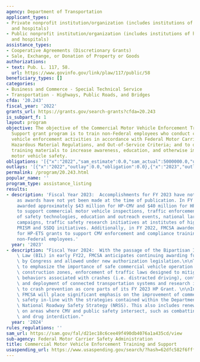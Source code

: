 ```yaml
---
agency: Department of Transportation
applicant_types:
- Private nonprofit institution/organization (includes institutions of higher education
  and hospitals)
- Public nonprofit institution/organization (includes institutions of higher education
  and hospitals)
assistance_types:
- Cooperative Agreements (Discretionary Grants)
- Sale, Exchange, or Donation of Property or Goods
authorizations:
- text: Pub. L. 117, 58.
  url: https://www.govinfo.gov/link/plaw/117/public/58
beneficiary_types: []
categories:
- Business and Commerce - Special Technical Service
- Transportation - Highways, Public Roads, and Bridges
cfda: '20.243'
fiscal_year: '2022'
grants_url: https://grants.gov/search-grants?cfda=20.243
is_subpart_f: 1
layout: program
objective: The objective of the Commercial Motor Vehicle Enforcement Training and
  Support grant program is to train non-Federal employees who conduct commercial motor
  vehicle enforcement activities in accordance with Federal Motor Carrier Safety Regulations,
  Hazardous Material Regulations, and Out-of-Service Criteria; and to develop related
  training materials to increase awareness, education, and otherwise improve commercial
  motor vehicle safety.
obligations: '[{"x":"2022","sam_estimate":0.0,"sam_actual":5000000.0,"usa_spending_actual":0.0},{"x":"2023","sam_estimate":5000000.0,"sam_actual":0.0,"usa_spending_actual":5000000.0},{"x":"2024","sam_estimate":5000000.0,"sam_actual":0.0,"usa_spending_actual":5000000.0}]'
outlays: '[{"x":"2022","outlay":0.0,"obligation":0.0},{"x":"2023","outlay":3874752.91,"obligation":5000000.0},{"x":"2024","outlay":0.0,"obligation":5000000.0}]'
permalink: /program/20.243.html
popular_name: ''
program_type: assistance_listing
results:
- description: 'Fiscal Year 2023:  Accomplishments for FY 2023 have not been announced
    as awards have not yet been made at the time of publication. In FY 2022, FMCSA
    awarded approximately $43 million for HP-CMV and $40 million for HP-ITD grants
    to support commercial motor vehicle inspections, traffic enforcement, deployments
    of safety technologies, education and outreach events, national large truck safety
    campaigns, traffic safety research initiatives at institutes of higher learning,
    PRISM and SSDQ initiatives. Additionally, in FY 2022, FMCSA awarded $5 million
    for HP-ETS grants to support CMV enforcement and compliance training program for
    non-Federal employees.'
  year: '2023'
- description: "Fiscal Year 2024:  With the passage of the Bipartisan Infrastructure\
    \ Law (BIL) in early FY22, FMCSA anticipates continuing awarding funds as appropriated\
    \ by Congress and allowed under new authorization legislation.\n\nThe FMCSA expects\
    \ to emphasize the importance of safe commercial vehicle operation within highway\
    \ construction zones, enforcement of traffic laws designed to mitigate driver\
    \ behaviors associated with crashes (i.e. distracted driving), continued development\
    \ and deployment of connected transportation systems and research into areas relating\
    \ to crash prevention as core parts of its FY 2023 HP Grant. \n\nIn addition,\
    \ FMCSA will place significant emphasis on the improvement of commercial vehicle\
    \ safety in-line with the strategies contained within the Department of Transportation’s\
    \ National Roadway Safety Strategy (NRSS). This also includes renewed emphasis\
    \ on areas where CMV and public safety intersect, such as combatting human trafficking\
    \ and drug interdiction."
  year: '2024'
rules_regulations: ''
sam_url: https://sam.gov/fal/d21ec18c6cee49f490db4076a1a435cd/view
sub-agency: Federal Motor Carrier Safety Administration
title: Commercial Motor Vehicle Enforcement Training and Support
usaspending_url: https://www.usaspending.gov/search/?hash=62dfc582f6fff906e8b7a04be1a4dd2c
---
```

